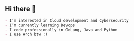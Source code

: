 ## Hi there 👋

```markdown
- I’m interested in Cloud development and Cybersecurity
- I’m currently learning Devops
- I code professionally in GoLang, Java and Python
- I use Arch btw :)
```

<!--
**shinigami-777/shinigami-777** is a ✨ _special_ ✨ repository because its `README.md` (this file) appears on your GitHub profile.

Here are some ideas to get you started:

- 🔭 I’m currently working on ...
- 🌱 I’m currently learning ...
- 👯 I’m looking to collaborate on ...
- 🤔 I’m looking for help with ...
- 💬 Ask me about ...
- 📫 How to reach me: ...
- 😄 Pronouns: ...
- ⚡ Fun fact: ...
-->
